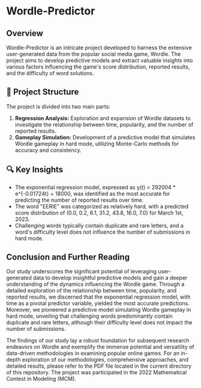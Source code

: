 # Wordle-Predictor

## Overview
Wordle-Predictor is an intricate project developed to harness the extensive user-generated data from the popular social media game, Wordle. The project aims to develop predictive models and extract valuable insights into various factors influencing the game's score distribution, reported results, and the difficulty of word solutions.

## 📘 Project Structure
The project is divided into two main parts:
1. **Regression Analysis:** Exploration and expansion of Wordle datasets to investigate the relationship between time, popularity, and the number of reported results.
2. **Gameplay Simulation:** Development of a predictive model that simulates Wordle gameplay in hard mode, utilizing Monte-Carlo methods for accuracy and consistency.

## 🔍 Key Insights
- The exponential regression model, expressed as y(t) = 292004 * e^{-0.01724t} + 18000, was identified as the most accurate for predicting the number of reported results over time.
- The word "EERIE" was categorized as relatively hard, with a predicted score distribution of (0.0, 0.2, 6.1, 31.2, 43.8, 16.0, 7.0) for March 1st, 2023.
- Challenging words typically contain duplicate and rare letters, and a word's difficulty level does not influence the number of submissions in hard mode.

## Conclusion and Further Reading
Our study underscores the significant potential of leveraging user-generated data to develop insightful predictive models and gain a deeper understanding of the dynamics influencing the Wordle game. Through a detailed exploration of the relationship between time, popularity, and reported results, we discerned that the exponential regression model, with time as a pivotal predictor variable, yielded the most accurate predictions. Moreover, we pioneered a predictive model simulating Wordle gameplay in hard mode, unveiling that challenging words predominantly contain duplicate and rare letters, although their difficulty level does not impact the number of submissions.

The findings of our study lay a robust foundation for subsequent research endeavors on Wordle and exemplify the immense potential and versatility of data-driven methodologies in examining popular online games. For an in-depth exploration of our methodologies, comprehensive approaches, and detailed results, please refer to the PDF file located in the current directory of this repository. The project was participated in the 2022 Mathematical Contest in Modeling (MCM).
